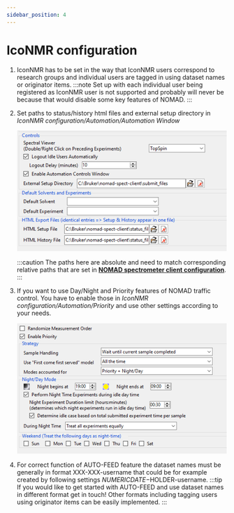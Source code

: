```yaml
---
sidebar_position: 4
---
```


# IcoNMR configuration

1. IconNMR has to be set in the way that IconNMR users correspond to research groups and individual users are tagged in using dataset names or originator items.
   :::note
   Set up with each individual user being registered as IconNMR user is not supported and probably will never be because that would disable some key features of NOMAD.
   :::
2. Set paths to status/history html files and external setup directory in _IconNMR configuration/Automation/Automation Window_

   ![IconNMR automation priority](./assets/IconNMR_config.png)

   :::caution
   The paths here are absolute and need to match corresponding relative paths that are set in **[NOMAD spectrometer client configuration](./client-installation/#config)**.
   :::

3. If you want to use Day/Night and Priority features of NOMAD traffic control. You have to enable those in _IconNMR configuration/Automation/Priority_ and use other settings according to your needs.

   ![IconNMR automation priority](./assets/IconNMR_config_priority.png)

4. For correct function of AUTO-FEED feature the dataset names must be generally in format XXX-XXX-username that could be for example created by following settings $NUMERICDATE-$HOLDER-username.
   :::tip
   If you would like to get started with AUTO-FEED and use dataset names in different format get in touch! Other formats including tagging users using originator items can be easily implemented.
   :::

